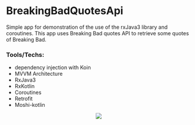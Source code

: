 # BreakingBadQuotesApi
 Simple app for demonstration of the use of the rxJava3 library and coroutines.
 This app uses Breaking Bad quotes API to retrieve some quotes of Breaking Bad.


### Tools/Techs: 

- dependency injection with Koin
- MVVM Architecture
- RxJava3
- RxKotlin
- Coroutines
- Retrofit
- Moshi-kotlin

<p align="center">
  <img src="https://user-images.githubusercontent.com/62944970/235991583-cde45618-5920-47de-9a4a-b46a21ca0bfe.png" />
</p>


